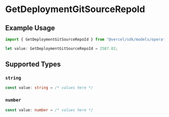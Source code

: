 # GetDeploymentGitSourceRepoId

## Example Usage

```typescript
import { GetDeploymentGitSourceRepoId } from "@vercel/sdk/models/operations/getdeployment.js";

let value: GetDeploymentGitSourceRepoId = 2587.02;
```

## Supported Types

### `string`

```typescript
const value: string = /* values here */
```

### `number`

```typescript
const value: number = /* values here */
```

